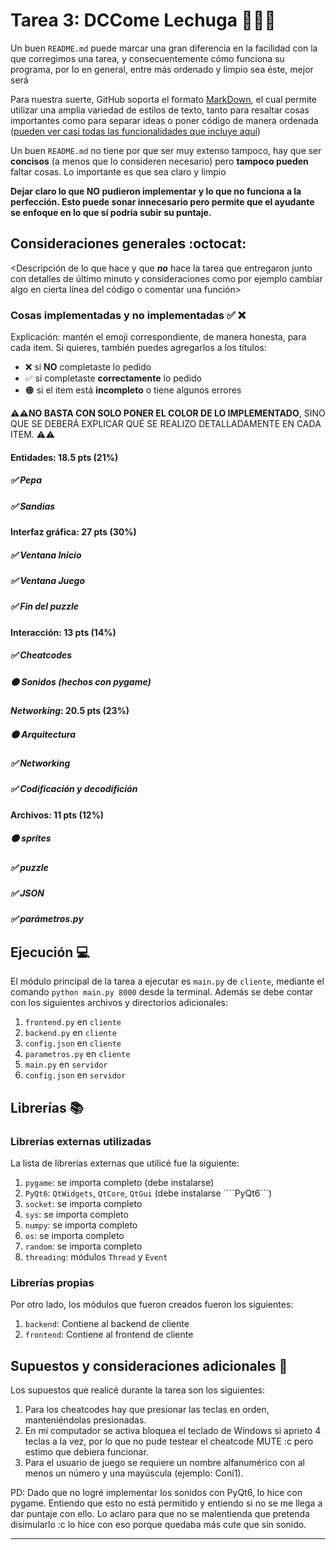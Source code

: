# Tarea 3: DCCome Lechuga 🐢🍉🥬


Un buen ```README.md``` puede marcar una gran diferencia en la facilidad con la que corregimos una tarea, y consecuentemente cómo funciona su programa, por lo en general, entre más ordenado y limpio sea éste, mejor será 

Para nuestra suerte, GitHub soporta el formato [MarkDown](https://es.wikipedia.org/wiki/Markdown), el cual permite utilizar una amplia variedad de estilos de texto, tanto para resaltar cosas importantes como para separar ideas o poner código de manera ordenada ([pueden ver casi todas las funcionalidades que incluye aquí](https://github.com/adam-p/markdown-here/wiki/Markdown-Cheatsheet))

Un buen ```README.md``` no tiene por que ser muy extenso tampoco, hay que ser **concisos** (a menos que lo consideren necesario) pero **tampoco pueden** faltar cosas. Lo importante es que sea claro y limpio 

**Dejar claro lo que NO pudieron implementar y lo que no funciona a la perfección. Esto puede sonar innecesario pero permite que el ayudante se enfoque en lo que sí podría subir su puntaje.**

## Consideraciones generales :octocat:

<Descripción de lo que hace y que **_no_** hace la tarea que entregaron junto
con detalles de último minuto y consideraciones como por ejemplo cambiar algo
en cierta línea del código o comentar una función>

### Cosas implementadas y no implementadas :white_check_mark: :x:

Explicación: mantén el emoji correspondiente, de manera honesta, para cada item. Si quieres, también puedes agregarlos a los títulos:
- ❌ si **NO** completaste lo pedido
- ✅ si completaste **correctamente** lo pedido
- 🟠 si el item está **incompleto** o tiene algunos errores

**⚠️⚠️NO BASTA CON SOLO PONER EL COLOR DE LO IMPLEMENTADO**,
SINO QUE SE DEBERÁ EXPLICAR QUÉ SE REALIZO DETALLADAMENTE EN CADA ITEM.
⚠️⚠️

#### Entidades: 18.5 pts (21%)
##### ✅ Pepa
##### ✅ Sandías

#### Interfaz gráfica: 27 pts (30%)
##### ✅ Ventana Inicio
##### ✅ Ventana Juego
##### ✅ Fin del *puzzle*

#### Interacción: 13 pts (14%)
##### ✅ *Cheatcodes*
##### 🟠 Sonidos (hechos con _pygame_)

#### *Networking*: 20.5 pts (23%)
##### 🟠 Arquitectura
##### ✅ *Networking*
##### ✅ Codificación y decodifición

#### Archivos: 11 pts (12%)
##### 🟠 *sprites*
##### ✅ *puzzle*
##### ✅ JSON
##### ✅ parámetros.py


## Ejecución :computer:
El módulo principal de la tarea a ejecutar es  ```main.py``` de ```cliente```, mediante el comando ```python main.py 8000``` desde la terminal. Además se debe contar con los siguientes archivos y directorios adicionales:
1. ```frontend.py``` en ```cliente```
2. ```backend.py``` en ```cliente```
3. ```config.json``` en ```cliente```
4. ```parametros.py``` en ```cliente```
5. ```main.py``` en ```servidor```
6. ```config.json``` en ```servidor```


## Librerías :books:
### Librerías externas utilizadas
La lista de librerías externas que utilicé fue la siguiente:

1. ```pygame```: se importa completo (debe instalarse)
2. ```PyQt6```: ```QtWidgets```, ```QtCore```, ```QtGui``` (debe instalarse ````PyQt6```)
3. ```socket```: se importa completo
4. ```sys```: se importa completo
5. ```numpy```: se importa completo
6. ```os```: se importa completo
7. ```random```: se importa completo
8. ```threading```: módulos ```Thread``` y ```Event```

### Librerías propias
Por otro lado, los módulos que fueron creados fueron los siguientes:

1. ```backend```: Contiene al backend de cliente
2. ```frontend```: Contiene al frontend de cliente

## Supuestos y consideraciones adicionales :thinking:
Los supuestos que realicé durante la tarea son los siguientes:

1. Para los cheatcodes hay que presionar las teclas en orden, manteniéndolas presionadas.
2. En mi computador se activa bloquea el teclado de Windows si aprieto 4 teclas a la vez, por lo que no pude testear el cheatcode MUTE :c pero estimo que debiera funcionar.
3. Para el usuario de juego se requiere un nombre alfanumérico con al menos un número y una mayúscula (ejemplo: Coni1).

PD: Dado que no logré implementar los sonidos con PyQt6, lo hice con pygame. Entiendo que esto no está permitido y entiendo si no se me llega a dar puntaje con ello. Lo aclaro para que no se malentienda que pretenda disimularlo :c lo hice con eso porque quedaba más cute que sin sonido.


-------